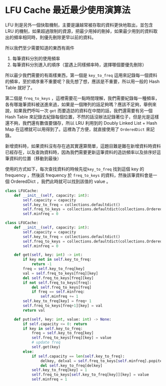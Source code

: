 # LFU Cache 最近最少使用演算法

LFU 則是另外一個快取機制，主要是讓越常被存取的資料更快地取出，並包含 LRU 的機制，如果超過限制的資源，把最少用掉的刪掉，如果最少用到的資料取出的頻率相同時，則優先刪除更早以前的資料。

所以我們至少需要知道的東西有兩件

1. 每筆資料分別的使用頻率
2. 每筆資料分別進入的順序（當遇上同樣頻率時，選擇哪個要優先刪除）

所以最少我們需要的有兩樣東西，第一個是 `key_to_freq` 這用來記錄每一個資料的頻率，至於順序重不重要呢？我先想了想，應該是不重要，所以用一般的 Hash Table 就好了。

第二個是 `freq_to_keys` ，這裡需要花一點時間理解，我們需要紀錄每一種頻率，各有哪幾筆資料被送進來過，如果是一個陣列的話足夠嗎？應該不足夠，舉例來說，如果我們呼叫一次 `get` 而要造訪的資料在中間的話，我們還需要有另一個 Hash Table 來記錄去紀錄每個位置，不然的話沒辦法記錄著位子，但是光是這樣還不夠，我們還有數值要儲存，所以 LRU 利用到的 Doubly Linked List + Hash Map 在這裡就可以用得到了。這裡為了方便，就直接使用了 `OrderedDict` 來記錄。

新增資料時，如果資料沒有存在過其實還算簡單，這題目難是難在新增資料時資料已經存在，以及查詢資料時，因為我們需要更新這筆資料的造訪頻率以及排序好這筆資料的位置（移動到最後）

使用的方式如下，每次查找資料的時候先從`key_to_freq` 找到這個 key 的 frequency ，然後該 frequency 於 `freq_to_keys` 的資料，然後該筆資料會是一個 OrderedDict ，我們此時就可以找到該值的 value 。

```python
class LFUCache:
    def __init__(self, capacity: int):
        self.capacity = capacity
        self.key_to_freq = collections.defaultdict()
        self.freq_to_keys = collections.defaultdict(collections.OrderedDict)
        self.minfreq = 0
```

```python
class LFUCache:
    def __init__(self, capacity: int):
        self.capacity = capacity
        self.key_to_freq = collections.defaultdict()
        self.freq_to_keys = collections.defaultdict(collections.OrderedDict)
        self.minfreq = 0    

    def get(self, key: int) -> int:
        if key not in self.key_to_freq:
            return -1
        freq = self.key_to_freq[key]
        val = self.freq_to_keys[freq][key]
        del self.freq_to_keys[freq][key]
        if not self.freq_to_keys[freq]:
            del self.freq_to_keys[freq]
            if freq == self.minfreq:
                self.minfreq += 1
        self.key_to_freq[key] = freq+ 1
        self.freq_to_keys[freq+1][key] = val
        return val

    def put(self, key: int, value: int) -> None:
        if self.capacity <= 0: return
        if key in self.key_to_freq:
            freq = self.key_to_freq[key]
            self.freq_to_keys[freq][key] = value
            # update freq
            self.get(key)
        else:
            if self.capacity == len(self.key_to_freq):
                delkey, delval = self.freq_to_keys[self.minfreq].popitem(last=False)
                del self.key_to_freq[delkey]
            self.key_to_freq[key] = 1
            self.freq_to_keys[self.key_to_freq[key]][key] = value
            self.minfreq = 1
```

